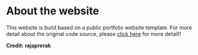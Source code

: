 # About the website 

This website is build based on a public portfolio website template.
For more detail about the original code source, please  <a href="https://github.com/kevinzg/facebook-scraper"> click here</a> for more detail!!

<b> Credit: rajaprerak </b>
